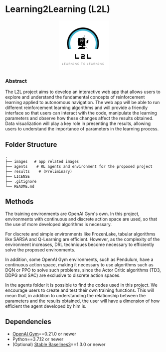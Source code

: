 # Learning2Learning (L2L)

<p align="center"><img src="https://github.com/IureRosa/learningVis/blob/main/images/logogit.png" width="160px"/></p>

### Abstract

The L2L project aims to develop an interactive web app that allows users to explore and understand the fundamental concepts of reinforcement learning applied to autonomous navigation. The web app will be able to run different reinforcement learning algorithms and will provide a friendly interface so that users can interact with the code, manipulate the learning parameters and observe how these changes affect the results obtained. Data visualization will play a key role in presenting the results, allowing users to understand the importance of parameters in the learning process.

## Folder Structure
~~~
.
├── images   # app related images
├── agents    # RL agents and environment for the proposed project
├── results    # (Preliminary)
├── LICENSE
├── .gitignore
└── README.md
~~~

## Methods

The training environments are OpenAI Gym's own. In this project, environments with continuous and discrete action space are used, so that the use of more developed algorithms is necessary.

For discrete and simple environments like FrozenLake, tabular algorithms like SARSA and Q-Learning are efficient. However, as the complexity of the environment increases, DRL techniques become necessary to efficiently solve the proposed environments.

In addition, some OpenAI Gym environments, such as Pendulum, have a continuous action space, making it necessary to use algorithms such as DQN or PPO to solve such problems, since the Actor Critic algorithms (TD3, DDPG and SAC) are exclusive to discrete action spaces.

In the agents folder it is possible to find the codes used in this project. We encourage users to create and test their own training functions. This will mean that, in addition to understanding the relationship between the parameters and the results obtained, the user will have a dimension of how efficient the agent developed by him is.

## Dependencies
- [OpenAI Gym](https://github.com/openai/gym)==0.21.0 or newer
- Python==3.7.12 or newer
- (Optional) [Stable Baselines3](https://stable-baselines.readthedocs.io/en/master/index.html#)==1.3.0 or newer

